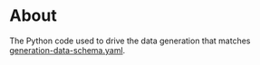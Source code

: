 # About

The Python code used to drive the data generation that matches [generation-data-schema.yaml]().

